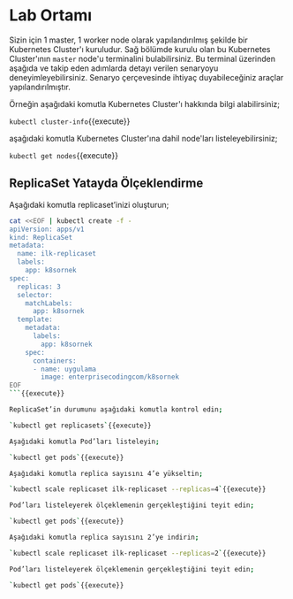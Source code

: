 # Lab Ortamı

Sizin için 1 master, 1 worker node olarak yapılandırılmış şekilde bir Kubernetes Cluster'ı kuruludur. Sağ bölümde kurulu olan bu Kubernetes Cluster'ının `master` node'u terminalini bulabilirsiniz. Bu terminal üzerinden aşağıda ve takip eden adımlarda detayı verilen senaryoyu deneyimleyebilirsiniz. Senaryo çerçevesinde ihtiyaç duyabileceğiniz araçlar yapılandırılmıştır.

Örneğin aşağıdaki komutla Kubernetes Cluster'ı hakkında bilgi alabilirsiniz;

`kubectl cluster-info`{{execute}}

aşağıdaki komutla Kubernetes Cluster'ına dahil node'ları listeleyebilirsiniz;

`kubectl get nodes`{{execute}}

## ReplicaSet Yatayda Ölçeklendirme

Aşağıdaki komutla replicaset’inizi oluşturun;

```bash
cat <<EOF | kubectl create -f -
apiVersion: apps/v1
kind: ReplicaSet
metadata:
  name: ilk-replicaset
  labels:
    app: k8sornek
spec:
  replicas: 3
  selector:
    matchLabels:
      app: k8sornek
  template:
    metadata:
      labels:
        app: k8sornek
    spec:
      containers:
      - name: uygulama
        image: enterprisecodingcom/k8sornek
EOF
```{{execute}}

ReplicaSet’in durumunu aşağıdaki komutla kontrol edin;

`kubectl get replicasets`{{execute}}

Aşağıdaki komutla Pod’ları listeleyin;

`kubectl get pods`{{execute}}

Aşağıdaki komutla replica sayısını 4’e yükseltin;

`kubectl scale replicaset ilk-replicaset --replicas=4`{{execute}}

Pod’ları listeleyerek ölçeklemenin gerçekleştiğini teyit edin;

`kubectl get pods`{{execute}}

Aşağıdaki komutla replica sayısını 2’ye indirin;

`kubectl scale replicaset ilk-replicaset --replicas=2`{{execute}}

Pod’ları listeleyerek ölçeklemenin gerçekleştiğini teyit edin;

`kubectl get pods`{{execute}}